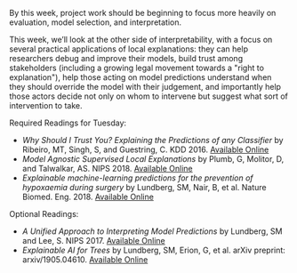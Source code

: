 By this week, project work should be beginning to focus more heavily
on evaluation, model selection, and interpretation. 

This week, we’ll look at the other side of interpretability, with a
focus on several practical applications of local explanations: they
can help researchers debug and improve their models, build trust
among stakeholders (including a growing legal movement towards a
"right to explanation"), help those acting on model predictions
understand when they should override the model with their judgement,
and importantly help those actors decide not only on whom to intervene
but suggest what sort of intervention to take. 

Required Readings for Tuesday:
- *Why Should I Trust You? Explaining the Predictions of any Classifier* by Ribeiro, MT, Singh, S, and Guestring, C. KDD 2016. [Available Online](https://dl.acm.org/doi/abs/10.1145/2939672.2939778)
- *Model Agnostic Supervised Local Explanations* by Plumb, G, Molitor, D, and Talwalkar, AS. NIPS 2018. [Available Online](http://papers.nips.cc/paper/7518-model-agnostic-supervised-local-explanations)
- *Explainable machine-learning predictions for the prevention of hypoxaemia during surgery* by Lundberg, SM, Nair, B, et al. Nature Biomed. Eng. 2018. [Available Online](https://www.nature.com/articles/s41551-018-0304-0.pdf)

Optional Readings:
- *A Unified Approach to Interpreting Model Predictions* by Lundberg, SM and Lee, S. NIPS 2017.  [Available Online](http://papers.nips.cc/paper/7062-a-unified-approach-to-interpreting-model-predicti)
- *Explainable AI for Trees* by Lundberg, SM, Erion, G, et al. arXiv preprint: arxiv/1905.04610. [Available Online](https://arxiv.org/pdf/1905.04610.pdf)
